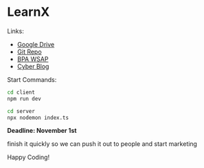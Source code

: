 # LearnX

Links:
- [Google Drive](https://drive.google.com/drive/u/1/folders/1WwJcx9ag_rtgRZKNNe-nNGaoFnEQlHTH)
- [Git Repo](https://github.com/jeffsummer08/LearnX)
- [BPA WSAP](https://members.bpa.org/?mdocs-file=37104#page63)
- [Cyber Blog](https://www.cyber-society.tech) <!-- In the future, we might want to integrate this with the website -->

Start Commands:
```bash
cd client
npm run dev

cd server
npx nodemon index.ts
```

**Deadline: November 1st**

finish it quickly so we can push it out to people and start marketing

Happy Coding!
